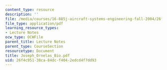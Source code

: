 ```yaml
---
content_type: resource
description: ''
file: /media/courses/16-885j-aircraft-systems-engineering-fall-2004/26f4c95138ca84dcf4042edcd4f7dd93_Joseph_Ornelas_Bio.pdf
file_type: application/pdf
learning_resource_types:
- Lecture Notes
ocw_type: OCWFile
parent_title: Lecture Notes
parent_type: CourseSection
resourcetype: Document
title: Joseph_Ornelas_Bio.pdf
uid: 26f4c951-38ca-84dc-f404-2edcd4f7dd93
---
```


